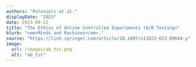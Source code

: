 ```yaml
---
authors: "Polonioli et al."
displayDate: "2023"
date: 2023-09-22
title: "The Ethics of Online Controlled Experiments (A/B Testing)"
blurb: "<em>Minds and Machines</em>."
source: "https://link.springer.com/article/10.1007/s11023-023-09644-y"
image:
  url: /images/ab_tst.png
  alt: "ab_tst"
---
```

